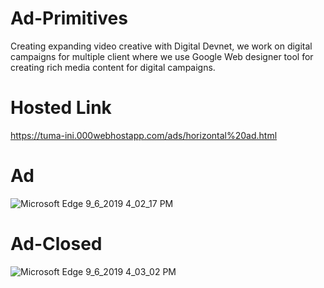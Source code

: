 # Ad-Primitives
Creating expanding video creative with Digital Devnet, we work on digital campaigns for multiple client where we use Google Web designer tool for creating rich media content for digital campaigns.
# Hosted Link
https://tuma-ini.000webhostapp.com/ads/horizontal%20ad.html


# Ad
![Microsoft Edge 9_6_2019 4_02_17 PM](https://user-images.githubusercontent.com/34619999/64430851-d1490580-d0c1-11e9-8a6e-71ed843a516f.png)

# Ad-Closed
![Microsoft Edge 9_6_2019 4_03_02 PM](https://user-images.githubusercontent.com/34619999/64430884-e45bd580-d0c1-11e9-9a03-8980bfef4753.png)
